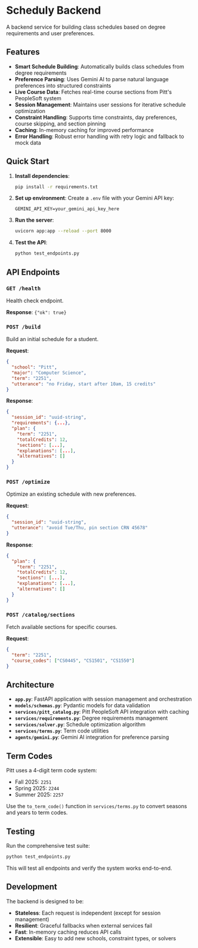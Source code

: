 # Scheduly Backend

A backend service for building class schedules based on degree requirements and user preferences.

## Features

- **Smart Schedule Building**: Automatically builds class schedules from degree requirements
- **Preference Parsing**: Uses Gemini AI to parse natural language preferences into structured constraints
- **Live Course Data**: Fetches real-time course sections from Pitt's PeopleSoft system
- **Session Management**: Maintains user sessions for iterative schedule optimization
- **Constraint Handling**: Supports time constraints, day preferences, course skipping, and section pinning
- **Caching**: In-memory caching for improved performance
- **Error Handling**: Robust error handling with retry logic and fallback to mock data

## Quick Start

1. **Install dependencies**:
   ```bash
   pip install -r requirements.txt
   ```

2. **Set up environment**:
   Create a `.env` file with your Gemini API key:
   ```
   GEMINI_API_KEY=your_gemini_api_key_here
   ```

3. **Run the server**:
   ```bash
   uvicorn app:app --reload --port 8000
   ```

4. **Test the API**:
   ```bash
   python test_endpoints.py
   ```

## API Endpoints

### `GET /health`
Health check endpoint.

**Response**: `{"ok": true}`

### `POST /build`
Build an initial schedule for a student.

**Request**:
```json
{
  "school": "Pitt",
  "major": "Computer Science", 
  "term": "2251",
  "utterance": "no Friday, start after 10am, 15 credits"
}
```

**Response**:
```json
{
  "session_id": "uuid-string",
  "requirements": {...},
  "plan": {
    "term": "2251",
    "totalCredits": 12,
    "sections": [...],
    "explanations": [...],
    "alternatives": []
  }
}
```

### `POST /optimize`
Optimize an existing schedule with new preferences.

**Request**:
```json
{
  "session_id": "uuid-string",
  "utterance": "avoid Tue/Thu, pin section CRN 45678"
}
```

**Response**:
```json
{
  "plan": {
    "term": "2251",
    "totalCredits": 12,
    "sections": [...],
    "explanations": [...],
    "alternatives": []
  }
}
```

### `POST /catalog/sections`
Fetch available sections for specific courses.

**Request**:
```json
{
  "term": "2251",
  "course_codes": ["CS0445", "CS1501", "CS1550"]
}
```

## Architecture

- **`app.py`**: FastAPI application with session management and orchestration
- **`models/schemas.py`**: Pydantic models for data validation
- **`services/pitt_catalog.py`**: Pitt PeopleSoft API integration with caching
- **`services/requirements.py`**: Degree requirements management
- **`services/solver.py`**: Schedule optimization algorithm
- **`services/terms.py`**: Term code utilities
- **`agents/gemini.py`**: Gemini AI integration for preference parsing

## Term Codes

Pitt uses a 4-digit term code system:
- Fall 2025: `2251`
- Spring 2025: `2244` 
- Summer 2025: `2257`

Use the `to_term_code()` function in `services/terms.py` to convert seasons and years to term codes.

## Testing

Run the comprehensive test suite:
```bash
python test_endpoints.py
```

This will test all endpoints and verify the system works end-to-end.

## Development

The backend is designed to be:
- **Stateless**: Each request is independent (except for session management)
- **Resilient**: Graceful fallbacks when external services fail
- **Fast**: In-memory caching reduces API calls
- **Extensible**: Easy to add new schools, constraint types, or solvers
